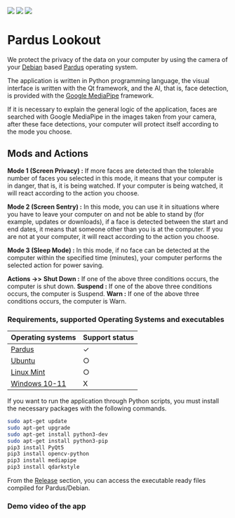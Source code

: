 ![](https://img.shields.io/badge/Python-3776AB?style=for-the-badge&logo=python&logoColor=white) ![](https://img.shields.io/badge/Qt-41CD52?style=for-the-badge&logo=qt&logoColor=white) ![](https://img.shields.io/badge/TensorFlow-FF6F00?style=for-the-badge&logo=TensorFlow&logoColor=white)

# Pardus Lookout

We protect the privacy of the data on your computer by using the camera of your [Debian](https://www.debian.org/) based [Pardus](https://www.pardus.org.tr/) operating system.

The application is written in Python programming language, the visual interface is written with the Qt framework, and the AI, that is, face detection, is provided with the [Google MediaPipe](https://mediapipe.dev/) framework.

If it is necessary to explain the general logic of the application, faces are searched with Google MediaPipe in the images taken from your camera, after these face detections, your computer will protect itself according to the mode you choose.


## Mods and Actions

**Mode 1 (Screen Privacy) :** If more faces are detected than the tolerable number of faces you selected in this mode, it means that your computer is in danger, that is, it is being watched. If your computer is being watched, it will react according to the action you choose.

**Mode 2 (Screen Sentry) :** In this mode, you can use it in situations where you have to leave your computer on and not be able to stand by (for example, updates or downloads), if a face is detected between the start and end dates, it means that someone other than you is at the computer. If you are not at your computer, it will react according to the action you choose.

**Mode 3 (Sleep Mode) :** In this mode, if no face can be detected at the computer within the specified time (minutes), your computer performs the selected action for power saving.

**Actions ->>** **Shut Down :** If one of the above three conditions occurs, the computer is shut down. **Suspend :** If one of the above three conditions occurs, the computer is Suspend. **Warn :** If one of the above three conditions occurs, the computer is Warn.


### Requirements, supported Operating Systems and executables

|Operating systems | Support status | 
|----------------- |--------------- |
|      [Pardus](https://www.pardus.org.tr/)     |         ✓      |
|      [Ubuntu](https://ubuntu.com/)      |        ○       | 
|    [Linux Mint](https://linuxmint.com/)    |        ○       |
|   [Windows 10-11](https://www.microsoft.com/tr-tr/windows)  |      X         |

If you want to run the application through Python scripts, you must install the necessary packages with the following commands.

```bash
sudo apt-get update
sudo apt-get upgrade
sudo apt-get install python3-dev
sudo apt-get install python3-pip
pip3 install PyQt5
pip3 install opencv-python
pip3 install mediapipe
pip3 install qdarkstyle
```

From the [Release]() section, you can access the executable ready files compiled for Pardus/Debian.


### Demo video of the app
 


